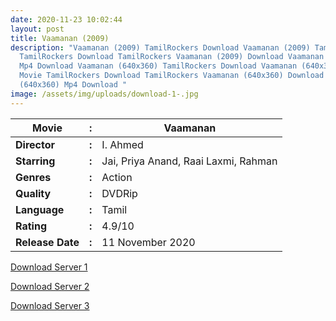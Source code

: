 ```yaml
---
date: 2020-11-23 10:02:44
layout: post
title: Vaamanan (2009)
description: "Vaamanan (2009) TamilRockers Download Vaamanan (2009) Tamil Movie
  TamilRockers Download TamilRockers Vaamanan (2009) Download Vaamanan (2009)
  Mp4 Download Vaamanan (640x360) TamilRockers Download Vaamanan (640x360) Tamil
  Movie TamilRockers Download TamilRockers Vaamanan (640x360) Download Vaamanan
  (640x360) Mp4 Download "
image: /assets/img/uploads/download-1-.jpg
---
```

<!--StartFragment-->

| **Movie**        | **:** | Vaamanan                             |
| ---------------- | ----- | ------------------------------------ |
| **Director**     | **:** | I. Ahmed                             |
| **Starring**     | **:** | Jai, Priya Anand, Raai Laxmi, Rahman |
| **Genres**       | **:** | Action                               |
| **Quality**      | **:** | DVDRip                               |
| **Language**     | **:** | Tamil                                |
| **Rating**       | **:** | 4.9/10                               |
| **Release Date** | **:** | 11 November 2020                     |

<!--EndFragment-->

<a href="http://s4.uptofiles.net//files/Tamil%20HD%20Mobile%20Movies/Vaamanan%20(2009)/Vaamanan%20(640x360)/Vaamanan%20HD.mp4" class="myButton">Download Server 1</a>

<a href="http://s4.uptofiles.net//files/Tamil%20HD%20Mobile%20Movies/Vaamanan%20(2009)/Vaamanan%20(640x360)/Vaamanan%20HD.mp4" class="myButton">Download Server 2</a>

<a href="http://s4.uptofiles.net//files/Tamil%20HD%20Mobile%20Movies/Vaamanan%20(2009)/Vaamanan%20(640x360)/Vaamanan%20HD.mp4" class="myButton">Download Server 3</a>